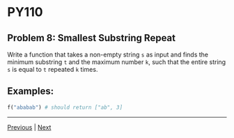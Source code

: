 # PY110
## Problem 8: Smallest Substring Repeat

Write a function that takes a non-empty string `s` as input and finds the
minimum substring `t` and the maximum number `k`, such that the entire string
`s` is equal to `t` repeated `k` times.

## Examples:

```python
f("ababab") # should return ["ab", 3]
```

---

[Previous](07.md) | [Next](09.md)
